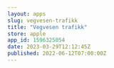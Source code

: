```yaml
---
layout: apps
slug: vegvesen-trafikk
title: "Vegvesen trafikk"
store: apple
app_id: 1596325054
date: 2023-03-29T12:12:45Z
published: 2022-06-12T07:00:00Z
---
```


